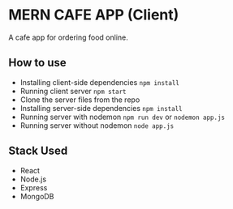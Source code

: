 # MERN CAFE APP (Client)

A cafe app for ordering food online.

## How to use

- Installing client-side dependencies `npm install`
- Running client server `npm start`
- Clone the server files from the repo
- Installing server-side dependencies `npm install`
- Running server with nodemon `npm run dev` or `nodemon app.js`
- Running server without nodemon `node app.js`

## Stack Used
- React
- Node.js
- Express
- MongoDB